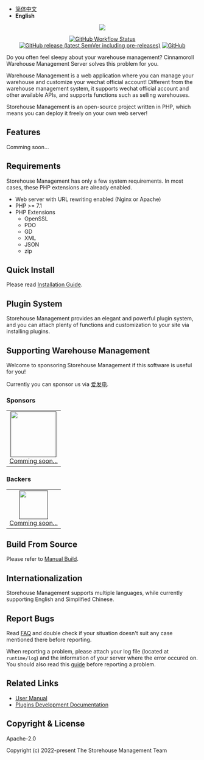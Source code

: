 - [简体中文](./README-zh.md)
- **English**

<p align="center"><img src="https://user-images.githubusercontent.com/101342651/168995296-12e6367f-a93b-4ef1-ad4a-8cbc06905bfb.jpeg"></p>

<p align="center">
<a href="https://github.com/wms-community/storehouse-management-server/actions"><img alt="GitHub Workflow Status" src="https://img.shields.io/github/workflow/status/wms-community/storehouse-management-server/CI?style=flat-square"></a>
<!-- <a href="https://codecov.io/gh/wms-community/storehouse-management-server"><img alt="Codecov" src="https://img.shields.io/codecov/c/github/wms-community/storehouse-management-server?style=flat-square"></a> -->
<a href="https://github.com/wms-community/storehouse-management-server/releases"><img alt="GitHub release (latest SemVer including pre-releases)" src="https://img.shields.io/github/v/release/wms-community/storehouse-management-server?include_prereleases&style=flat-square"></a>
<a href="https://github.com/wms-community/storehouse-management-server/blob/master/LICENSE"><img alt="GitHub" src="https://img.shields.io/github/license/wms-community/storehouse-management-server?style=flat-square"></a>
</p>

Do you often feel sleepy about your warehouse management? Cinnamoroll Warehouse Management Server solves this problem for you.

Warehouse Management is a web application where you can manage your warehouse and customize your wechat official account! Different from the warehouse management system, it supports wechat official account and other available APIs, and supports functions such as selling warehouses.

Storehouse Management is an open-source project written in PHP, which means you can deploy it freely on your own web server!

## Features

Comming soon...

## Requirements

Storehouse Management has only a few system requirements. In most cases, these PHP extensions are already enabled.

- Web server with URL rewriting enabled (Nginx or Apache)
- PHP >= 7.1
- PHP Extensions
  - OpenSSL
  - PDO
  - GD
  - XML
  - JSON
  - zip

## Quick Install

Please read [Installation Guide](https://wms.mojy.xyz/en-us/install.html).

## Plugin System

Storehouse Management provides an elegant and powerful plugin system, and you can attach plenty of functions and customization to your site via installing plugins.

## Supporting Warehouse Management

Welcome to sponsoring Storehouse Management if this software is useful for you!

Currently you can sponsor us via [爱发电](https://afdian.net/@Cinnamoroll).

### Sponsors

<table>
  <tbody>
    <tr>
      <td align=center>
        <a href="">
          <img src="" width="120" height="120">
          <br>
          Comming soon...
        </a>
      </td>
      </tr>
    </tbody>
</table>

### Backers

<table>
  <tbody>
    <tr>
      <td align=center>
        <a href="">
          <img src="" width="75" height="75">
          <br>
          Comming soon...
        </a>
      </td>
      </tr>
    </tbody>
</table>

## Build From Source

Please refer to [Manual Build](https://wms.mojy.xyz/en-us/build.html).

## Internationalization

Storehouse Management supports multiple languages, while currently supporting English and Simplified Chinese.

## Report Bugs

Read [FAQ](https://wms.mojy.xyz/en-us/faq.html) and double check if your situation doesn't suit any case mentioned there before reporting.

When reporting a problem, please attach your log file (located at `runtime/log`) and the information of your server where the error occured on. You should also read this [guide](https://wms.mojy.xyz/en-us/report.html) before reporting a problem.

## Related Links

- [User Manual](https://wms.mojy.xyz/en-us/)
- [Plugins Development Documentation](https://wms-plugin.mojy.xyz)

## Copyright & License

Apache-2.0

Copyright (c) 2022-present The Storehouse Management Team

